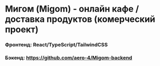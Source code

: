 # Мигом (Migom) - онлайн кафе / доставка продуктов (комерческий проект)

### Фронтенд: React/TypeScript/TailwindCSS
### Бэкенд: https://github.com/aero-4/Migom-backend
